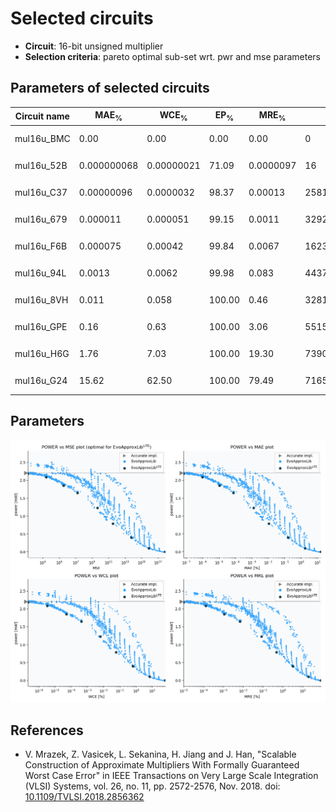 
Selected circuits
===================
 - **Circuit**: 16-bit unsigned multiplier
 - **Selection criteria**: pareto optimal sub-set wrt. pwr and mse parameters

Parameters of selected circuits
----------------------------

| Circuit name | MAE<sub>%</sub> | WCE<sub>%</sub> | EP<sub>%</sub> | MRE<sub>%</sub> | MSE | Download |
| --- |  --- | --- | --- | --- | --- | --- | 
| mul16u_BMC | 0.00 | 0.00 | 0.00 | 0.00 | 0 |   [[Verilog<sub>PDK45</sub>](mul16u_BMC_pdk45.v)] [[C](mul16u_BMC.c)] |
| mul16u_52B | 0.000000068 | 0.00000021 | 71.09 | 0.0000097 | 16 |   [[Verilog<sub>PDK45</sub>](mul16u_52B_pdk45.v)] [[C](mul16u_52B.c)] |
| mul16u_C37 | 0.00000096 | 0.0000032 | 98.37 | 0.00013 | 2581 |   [[Verilog<sub>PDK45</sub>](mul16u_C37_pdk45.v)] [[C](mul16u_C37.c)] |
| mul16u_679 | 0.000011 | 0.000051 | 99.15 | 0.0011 | 329216 |   [[Verilog<sub>PDK45</sub>](mul16u_679_pdk45.v)] [[C](mul16u_679.c)] |
| mul16u_F6B | 0.000075 | 0.00042 | 99.84 | 0.0067 | 16238.254e3 |   [[Verilog<sub>PDK45</sub>](mul16u_F6B_pdk45.v)] [[C](mul16u_F6B.c)] |
| mul16u_94L | 0.0013 | 0.0062 | 99.98 | 0.083 | 44379.574e5 |   [[Verilog<sub>PDK45</sub>](mul16u_94L_pdk45.v)] [[C](mul16u_94L.c)] |
| mul16u_8VH | 0.011 | 0.058 | 100.00 | 0.46 | 32818.049e7 |  [[Verilog<sub>generic</sub>](mul16u_8VH.v)]  [[C](mul16u_8VH.c)] |
| mul16u_GPE | 0.16 | 0.63 | 100.00 | 3.06 | 55158.891e9 |   [[Verilog<sub>PDK45</sub>](mul16u_GPE_pdk45.v)] [[C](mul16u_GPE.c)] |
| mul16u_H6G | 1.76 | 7.03 | 100.00 | 19.30 | 73909.015e11 |   [[Verilog<sub>PDK45</sub>](mul16u_H6G_pdk45.v)] [[C](mul16u_H6G.c)] |
| mul16u_G24 | 15.62 | 62.50 | 100.00 | 79.49 | 71651.74e13 |  [[Verilog<sub>generic</sub>](mul16u_G24.v)]  [[C](mul16u_G24.c)] |
    
Parameters
--------------
![Parameters figure](fig.png)

References
--------------
   - V. Mrazek, Z. Vasicek, L. Sekanina, H. Jiang and J. Han, "Scalable Construction of Approximate Multipliers With Formally Guaranteed Worst Case Error" in IEEE Transactions on Very Large Scale Integration (VLSI) Systems, vol. 26, no. 11, pp. 2572-2576, Nov. 2018. doi: [10.1109/TVLSI.2018.2856362](https://dx.doi.org/10.1109/TVLSI.2018.2856362)

             